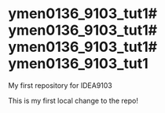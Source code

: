 # ymen0136_9103_tut1# ymen0136_9103_tut1# ymen0136_9103_tut1# ymen0136_9103_tut1
My first repository for IDEA9103

This is my first local change to the repo!

